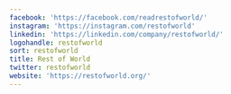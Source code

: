 ```yaml
---
facebook: 'https://facebook.com/readrestofworld/'
instagram: 'https://instagram.com/restofworld'
linkedin: 'https://linkedin.com/company/restofworld/'
logohandle: restofworld
sort: restofworld
title: Rest of World
twitter: restofworld
website: 'https://restofworld.org/'
---
```

